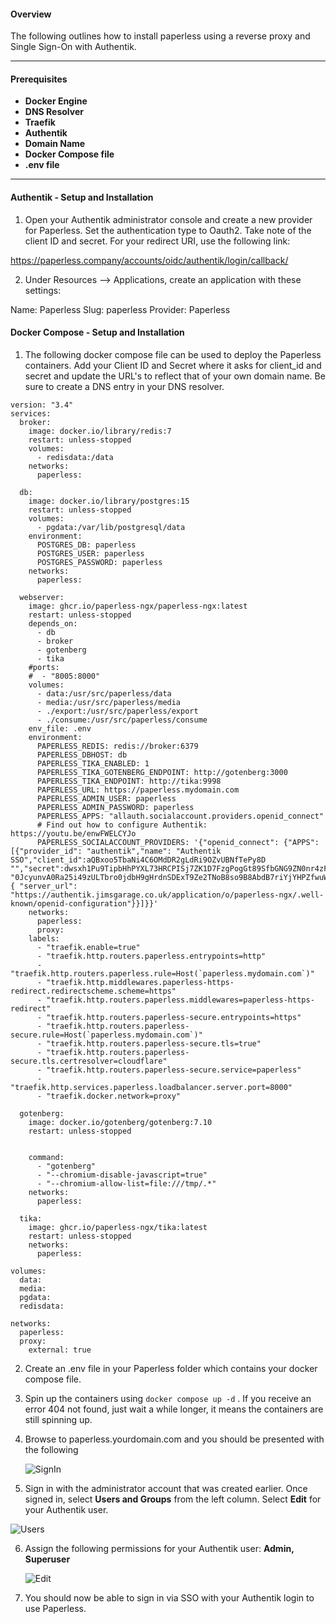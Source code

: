 

#### Overview

The following outlines how to install paperless using a reverse proxy and Single Sign-On with Authentik. 

----------------------------------------------------
#### Prerequisites

- **Docker Engine**
- **DNS Resolver**
- **Traefik**
- **Authentik**
- **Domain Name**
- **Docker Compose file**
- **.env file** 

---------------------------------------------

#### Authentik -  Setup and Installation

1) Open your Authentik administrator console and create a new provider for Paperless. Set the authentication type to Oauth2. Take note of the client ID and secret. For your redirect URI, use the following link: 

https://paperless.company/accounts/oidc/authentik/login/callback/

2) Under Resources --> Applications, create an application  with these settings:

Name: Paperless Slug: paperless Provider: Paperless

#### Docker Compose - Setup and Installation

1) The following docker compose file can be used to deploy the Paperless containers. Add your Client ID and Secret where it asks for client_id and secret and update the URL's to reflect that of your own domain name. Be sure to create a DNS entry in your DNS resolver. 

```
version: "3.4"
services:
  broker:
    image: docker.io/library/redis:7
    restart: unless-stopped
    volumes:
      - redisdata:/data
    networks:
      paperless:

  db:
    image: docker.io/library/postgres:15
    restart: unless-stopped
    volumes:
      - pgdata:/var/lib/postgresql/data
    environment:
      POSTGRES_DB: paperless
      POSTGRES_USER: paperless
      POSTGRES_PASSWORD: paperless
    networks:
      paperless:

  webserver:
    image: ghcr.io/paperless-ngx/paperless-ngx:latest
    restart: unless-stopped
    depends_on:
      - db
      - broker
      - gotenberg
      - tika
    #ports:
    #  - "8005:8000"
    volumes:
      - data:/usr/src/paperless/data
      - media:/usr/src/paperless/media
      - ./export:/usr/src/paperless/export
      - ./consume:/usr/src/paperless/consume
    env_file: .env
    environment:
      PAPERLESS_REDIS: redis://broker:6379
      PAPERLESS_DBHOST: db
      PAPERLESS_TIKA_ENABLED: 1
      PAPERLESS_TIKA_GOTENBERG_ENDPOINT: http://gotenberg:3000
      PAPERLESS_TIKA_ENDPOINT: http://tika:9998
      PAPERLESS_URL: https://paperless.mydomain.com
      PAPERLESS_ADMIN_USER: paperless
      PAPERLESS_ADMIN_PASSWORD: paperless
      PAPERLESS_APPS: "allauth.socialaccount.providers.openid_connect"
      # Find out how to configure Authentik: https://youtu.be/enwFWELCYJo
      PAPERLESS_SOCIALACCOUNT_PROVIDERS: '{"openid_connect": {"APPS": [{"provider_id": "authentik","name": "Authentik SSO","client_id":aQBxoo5TbaNi4C6OMdDR2gLdRi9OZvUBNfTePy8D "","secret":dwsxh1Pu9TipbHhPYXL73HRCPISj7ZK1D7FzgPogGt89SfbGNG9ZN0nr4zFyxqYzrf4Se2vybw5MfxFN43aH52qTR2vUTGkWcYXdvhDbzEo1bQwFHkZmUkF2pQcBbPF9 "0JcyunvA0Ra25i49zULTbro0jdbH9gHrdnSDExT9Ze2TNoB8so9B8AbdB7riYjYHPZfwuWtAeTCpwPAi2Sct7M8w3y8VTPPxwgFG1JzdoWdxLgUz0NO6l3L2UFBmzQ5m","settings": { "server_url": "https://authentik.jimsgarage.co.uk/application/o/paperless-ngx/.well-known/openid-configuration"}}]}}'
    networks:
      paperless:
      proxy:
    labels:
      - "traefik.enable=true"
      - "traefik.http.routers.paperless.entrypoints=http"
      - "traefik.http.routers.paperless.rule=Host(`paperless.mydomain.com`)"
      - "traefik.http.middlewares.paperless-https-redirect.redirectscheme.scheme=https"
      - "traefik.http.routers.paperless.middlewares=paperless-https-redirect"
      - "traefik.http.routers.paperless-secure.entrypoints=https"
      - "traefik.http.routers.paperless-secure.rule=Host(`paperless.mydomain.com`)"
      - "traefik.http.routers.paperless-secure.tls=true"
      - "traefik.http.routers.paperless-secure.tls.certresolver=cloudflare" 
      - "traefik.http.routers.paperless-secure.service=paperless"
      - "traefik.http.services.paperless.loadbalancer.server.port=8000"
      - "traefik.docker.network=proxy"

  gotenberg:
    image: docker.io/gotenberg/gotenberg:7.10
    restart: unless-stopped

  
    command:
      - "gotenberg"
      - "--chromium-disable-javascript=true"
      - "--chromium-allow-list=file:///tmp/.*"
    networks:
      paperless:

  tika:
    image: ghcr.io/paperless-ngx/tika:latest
    restart: unless-stopped
    networks:
      paperless:

volumes:
  data:
  media:
  pgdata:
  redisdata:

networks:
  paperless:
  proxy:
    external: true
```

2) Create an .env file in your Paperless folder which contains your docker compose file. 

3) Spin up the containers using `docker compose up -d` . If you receive an error 404 not found, just wait a while longer, it means the containers are still spinning up. 

4) Browse to paperless.yourdomain.com and you should be presented with the following

  
	![SignIn](Images/1-SignIn.png)


5) Sign in with the administrator account that was created earlier. Once signed in, select **Users and Groups** from the left column. Select **Edit** for your Authentik user.


![Users](Images/2-Users.png)

 6) Assign the following permissions for your Authentik user: **Admin, Superuser**
 

     ![Edit](Images/3-Edit.png)

7) You should now be able to sign in via SSO with your Authentik login to use Paperless. 




